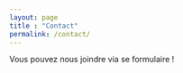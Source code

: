 ```yaml
---
layout: page
title : "Contact"
permalink: /contact/
---
```


 
Vous pouvez nous joindre via se formulaire ! 